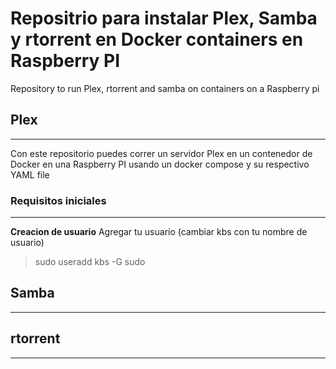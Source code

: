 # Repositrio para instalar Plex, Samba y rtorrent en Docker containers en Raspberry PI
 Repository to run Plex, rtorrent and samba on containers on a Raspberry pi
## Plex
---
Con este repositorio puedes correr un servidor Plex en un contenedor de Docker en una Raspberry PI usando un docker compose y su respectivo YAML file
### Requisitos iniciales
---
**Creacion de usuario**
Agregar tu usuario (cambiar kbs con tu nombre de usuario)
>sudo useradd kbs -G sudo

## Samba
---

## rtorrent
---
